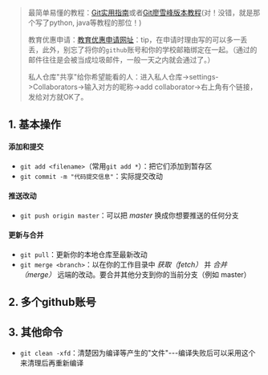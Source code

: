 > 最简单易懂的教程：[Git实用指南](http://rogerdudler.github.io/git-guide/index.zh.html)或者[Git廖雪峰版本教程](http://www.liaoxuefeng.com/wiki/0013739516305929606dd18361248578c67b8067c8c017b000)(对！没错，就是那个写了python, java等教程的那位！)
>
> 教育优惠申请：[教育优惠申请网址](https://education.github.com/)：tip，在申请时理由写的可以多一丢丢，此外，别忘了将你的`github`账号和你的学校邮箱绑定在一起。（通过的邮件往往是会被当成垃圾邮件，一般一天之内就会通过了。）
>
> 私人仓库"共享"给你希望能看的人：进入私人仓库->settings->Collaborators->输入对方的昵称->add collaborator->右上角有个链接，发给对方就OK了。

## 1. 基本操作

#### 添加和提交

- `git add <filename>`（常用`git add *`）：把它们添加到暂存区
- `git commit -m "代码提交信息"`：实际提交改动

#### 推送改动

- `git push origin master`：可以把 *master* 换成你想要推送的任何分支

#### 更新与合并

- `git pull`：更新你的本地仓库至最新改动
- `git merge <branch>`：以在你的工作目录中 *获取（fetch）* 并 *合并（merge）* 远端的改动。要合并其他分支到你的当前分支（例如 master）



## 2. 多个github账号





## 3. 其他命令

- `git clean -xfd`：清楚因为编译等产生的"文件"---编译失败后可以采用这个来清理后再重新编译

